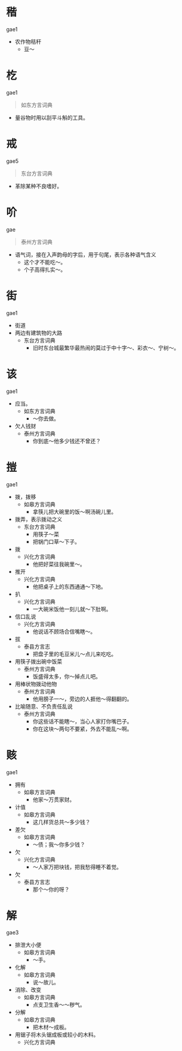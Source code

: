 

# 稭
gae1
- 农作物秸秆
  - 豆～



# 杚
gae1
> 如东方言词典
- 量谷物时用以刮平斗斛的工具。









# 戒
gae5
> 东台方言词典
- 革除某种不良嗜好。




















# 吤
gae
> 泰州方言词典
- 语气词，接在入声韵母的字后，用于句尾，表示各种语气含义
  - 这个才不能吃～。
  - 个子高得扎实～。

# 街
gae1
+ 街道
+ 两边有建筑物的大路
  * 东台方言词典
    - 旧时东台城最繁华最热闹的莫过于中十字～、彩衣～、宁树～。

# 该
gae1
+ 应当。
  * 如东方言词典
    - ～你去做。
+ 欠人钱财
  * 泰州方言词典
    - 你到底～他多少钱还不曾还？

# 㨟
gae1
+ 拨，拨移
  * 如皋方言词典
    - 拿筷儿把大碗里的饭～啊汤碗儿里。
+ 拨弄，表示拨动之义
  * 东台方言词典
    - 用筷子～菜
    - 把锅门口草～下子。
+ 拨
  * 兴化方言词典
    - 他把好菜往我碗里～。
+ 推开
  * 兴化方言词典
    - 他把桌子上的东西通通～下地。
+ 扒
  * 兴化方言词典
    - 一大碗米饭他一刻儿就～下肚啊。
+ 信口乱说
  * 兴化方言词典
    - 他说话不顾场合信嘴瞎～。
+ 拔
  * 泰县方言志
    - 把盘子里的毛豆米儿～点儿来吃吃。
+ 用筷子拨出碗中饭菜
  * 泰州方言词典
    - 饭盛得太多，你～掉点ㄦ吧。
+ 用棒状物拨动他物
  * 泰州方言词典
    - 他用膀子一～，旁边的人捱他～得翻翻的。
+ 比喻随意、不负责任乱说
  * 泰州方言词典
    - 你这些话不能瞎～，当心人家打你嘴巴子。
    - 你在这块～两句不要紧，外去不能乱～啊。

# 赅
gae1
+ 拥有
  * 如皋方言词典
    - 他家～万贯家财。
+ 计值
  * 如皋方言词典
    - 这几样货总共～多少钱？
+ 差欠
  * 如皋方言词典
    - ～债；我～你多少钱？
+ 欠
  * 兴化方言词典
    - ～人家万把块钱，把我愁得睡不着觉。
+ 欠
  * 泰县方言志
    - 那个～你的呀？

# 解
gae3
+ 排泄大小便
  * 如皋方言词典
    - ～手。
+ 化解
  * 如皋方言词典
    - 说～故儿。
+ 消除、改变
  * 如皋方言词典
    - 点支卫生香～～秽气。
+ 分解
  * 如皋方言词典
    - 把木材～成板。
+ 用锯子将木头锯成板或较小的木料。
  * 兴化方言词典
